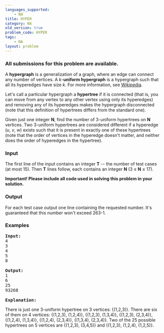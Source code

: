 ```yaml
---
languages_supported:
    - NA
title: HYPER
category: NA
old_version: true
problem_code: HYPER
tags:
    - NA
layout: problem
---
```

###  All submissions for this problem are available. 

A **hypergraph** is a generalization of a graph, where an edge can connect any number of vertices. A _k_-**uniform hypergraph** is a hypergraph such that all its hyperedges have size _k_. For more information, see [Wikipedia](http://en.wikipedia.org/wiki/Hypergraph). 

Let's call a particular hypergraph a **hypertree** if it is connected (that is, you can move from any vertex to any other vertex using only its hyperedges) and removing any of its hyperedges makes the hypergraph disconnected (note that this definition of hypertrees differs from the standard one). 

Given just one integer **N**, find the number of 3-uniform hypertrees on **N** vertices. Two 3-uniform hypertrees are considered different if a hyperedge (_u_, _v_, _w_) exists such that it is present in exactly one of these hypertrees (note that the order of vertices in the hyperedge doesn't matter, and neither does the order of hyperedges in the hypertree).

### Input

The first line of the input contains an integer **T** -- the number of test cases (at most 15). Then **T** lines follow, each contains an integer **N** (3 ≤ **N** ≤ 17).

**Important! Please include all code used in solving this problem in your solution.**

### Output

For each test case output one line containing the requested number. It's guaranteed that this number won't exceed 263-1.

### Examples

<pre>
<b>Input:</b>
4
3
4
5
8

<b>Output:</b>
1
6
25
93268

<b>Explanation:</b>
</pre>There is just one 3-uniform hypertree on 3 vertices: {(1,2,3)}. There are six of them on 4 vertices: {(1,2,3), (1,2,4)}, {(1,2,3), (1,3,4)}, {(1,2,3), (2,3,4)}, {(1,2,4), (1,3,4)}, {(1,2,4), (2,3,4)}, {(1,3,4), (2,3,4)}. Two of the 25 possible hypertrees on 5 vertices are {(1,2,3), (3,4,5)} and {(1,2,3), (1,2,4), (1,2,5)}.
